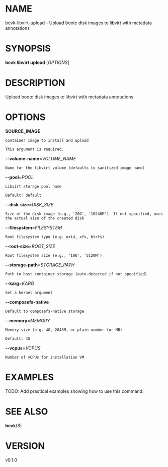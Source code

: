 # NAME

bcvk-libvirt-upload - Upload bootc disk images to libvirt with metadata annotations

# SYNOPSIS

**bcvk libvirt upload** [*OPTIONS*]

# DESCRIPTION

Upload bootc disk images to libvirt with metadata annotations

# OPTIONS

<!-- BEGIN GENERATED OPTIONS -->
**SOURCE_IMAGE**

    Container image to install and upload

    This argument is required.

**--volume-name**=*VOLUME_NAME*

    Name for the libvirt volume (defaults to sanitized image name)

**--pool**=*POOL*

    Libvirt storage pool name

    Default: default

**--disk-size**=*DISK_SIZE*

    Size of the disk image (e.g., '20G', '10240M'). If not specified, uses the actual size of the created disk

**--filesystem**=*FILESYSTEM*

    Root filesystem type (e.g. ext4, xfs, btrfs)

**--root-size**=*ROOT_SIZE*

    Root filesystem size (e.g., '10G', '5120M')

**--storage-path**=*STORAGE_PATH*

    Path to host container storage (auto-detected if not specified)

**--karg**=*KARG*

    Set a kernel argument

**--composefs-native**

    Default to composefs-native storage

**--memory**=*MEMORY*

    Memory size (e.g. 4G, 2048M, or plain number for MB)

    Default: 4G

**--vcpus**=*VCPUS*

    Number of vCPUs for installation VM

<!-- END GENERATED OPTIONS -->

# EXAMPLES

TODO: Add practical examples showing how to use this command.

# SEE ALSO

**bcvk**(8)

# VERSION

v0.1.0
